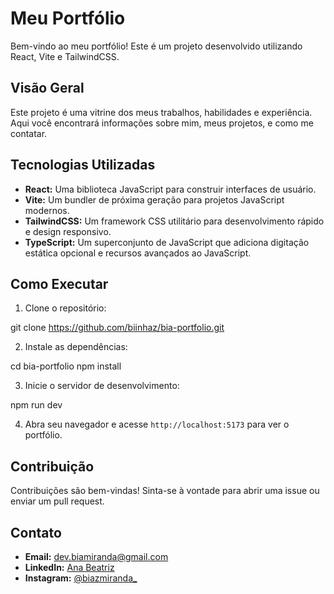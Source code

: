 # Meu Portfólio

Bem-vindo ao meu portfólio! Este é um projeto desenvolvido utilizando React, Vite e TailwindCSS.

## Visão Geral

Este projeto é uma vitrine dos meus trabalhos, habilidades e experiência. Aqui você encontrará informações sobre mim, meus projetos, e como me contatar.

## Tecnologias Utilizadas

- **React:** Uma biblioteca JavaScript para construir interfaces de usuário.
- **Vite:** Um bundler de próxima geração para projetos JavaScript modernos.
- **TailwindCSS:** Um framework CSS utilitário para desenvolvimento rápido e design responsivo.
- **TypeScript:** Um superconjunto de JavaScript que adiciona digitação estática opcional e recursos avançados ao JavaScript.

## Como Executar

1. Clone o repositório:

git clone https://github.com/biinhaz/bia-portfolio.git


2. Instale as dependências:

cd bia-portfolio
npm install


3. Inicie o servidor de desenvolvimento:

npm run dev


4. Abra seu navegador e acesse `http://localhost:5173` para ver o portfólio.

## Contribuição

Contribuições são bem-vindas! Sinta-se à vontade para abrir uma issue ou enviar um pull request.

## Contato

- **Email:** dev.biamiranda@gmail.com
- **LinkedIn:** [Ana Beatriz](https://www.linkedin.com/in/ana-beatriz-miranda-60aa21256/)
- **Instagram:** [@biazmiranda_](https://www.instagram.com/biazmiranda_/)

